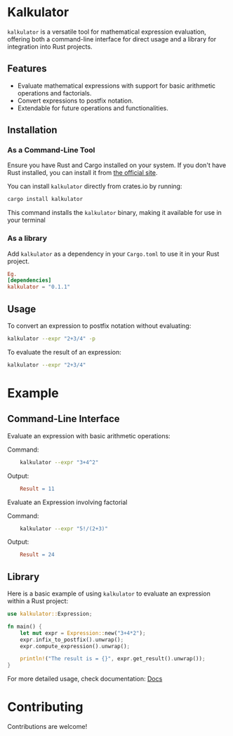 
# Kalkulator

`kalkulator` is a versatile tool for mathematical expression evaluation, offering both a command-line interface for direct usage and a library for integration into Rust projects.

## Features

- Evaluate mathematical expressions with support for basic arithmetic operations and factorials.
- Convert expressions to postfix notation.
- Extendable for future operations and functionalities.

## Installation

### As a Command-Line Tool

Ensure you have Rust and Cargo installed on your system. If you don't have Rust installed, you can install it from [the official site](https://www.rust-lang.org/tools/install).

You can install `kalkulator` directly from crates.io by running:

```bash
cargo install kalkulator
```
This command installs the `kalkulator` binary, making it available for use in your terminal


### As a library

Add `kalkulator` as a dependency in your `Cargo.toml` to use it in your Rust project.

```toml
Eg.
[dependencies]
kalkulator = "0.1.1"
```

## Usage

To convert an expression to postfix notation without evaluating:

```bash
kalkulator --expr "2+3/4" -p
```
To evaluate the result of an expression:

```bash
kalkulator --expr "2+3/4"
```

# Example

## Command-Line Interface
Evaluate an expression with basic arithmetic operations:

Command: 
```bash 
    kalkulator --expr "3+4^2"
```

Output:
```makefile
    Result = 11
```

Evaluate an Expression involving factorial

Command:
```bash
    kalkulator --expr "5!/(2+3)"
```

Output:
```makefile
    Result = 24
```

## Library

Here is a basic example of using `kalkulator` to evaluate an expression within a Rust project:

```rust
use kalkulator::Expression;

fn main() {
    let mut expr = Expression::new("3+4*2");
    expr.infix_to_postfix().unwrap();
    expr.compute_expression().unwrap();

    println!("The result is = {}", expr.get_result().unwrap());
}
```
For more detailed usage, check documentation: [Docs](https://docs.rs/kalkulator/latest/kalkulator/)
# Contributing

Contributions are welcome!
